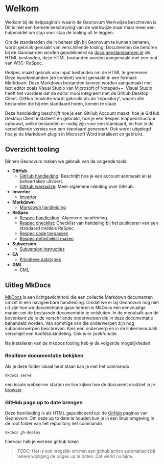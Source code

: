 # Welkom

Welkom bij de helppagina's waarin de Geonovum Werkwijze beschreven is. Dit is
niet een formele beschrijving van de werkwijze maar maar meer een hulpmiddel om
stap voor stap de tooling uit te leggen.

Om de standaarden die in beheer zijn bij Geonovum te kunnen beheren, wordt
gebruik gemaakt van verschillende tooling. Documenten die behoren bij de
standaarden worden gepubliceerd op
[docs.geostandaarden.nl](https://docs.geostandaarden.nl) als HTML bestanden,
deze HTML bestanden worden aangemaakt met een tool van W3C: ReSpec.

ReSpec maakt gebruik van input bestanden om de HTML te genereren. Deze
inputbestanden (de content) wordt gemaakt in een formaat: Markdown. Deze
Markdown bestanden kunnen worden aangemaakt met text editor zoals Visual Studio
van Microsoft of Notepad++. Visual Studio heeft het voordeel dat de editor mooi
integreert met de Github Desktop Client. GitHub tenslotte wordt gebruikt als de
'repository', waarin alle bestanden die bij een standaard horen, komen te
staan.

Deze handleiding beschrijft hoe je een GitHub Account maakt, hoe je GitHub
Desktop Client installeert en gebruikt, hoe je een Respec mappenstructuur
opbouwt, welke bestanden er nodig zijn voor een standaard, en hoe je de
verschillende versies van een standaard genereert. Ook wordt uitgelegd hoe je
de Markdown plugin in Microsoft Word installeert en gebruikt.

## Overzicht tooling

Binnen Geonovum maken we gebruik van de volgende tools:

- **GitHub**
     - [GitHub handleiding](GitHub.md): Beschrijft hoe je een account aanmaakt en
     je beheertaken uitvoert.
     - [GitHub werkwijze](GitHub-Inleiding.md): Meer algemene inleiding over GitHub.
- **Imvertor**
     - [Imvertor](Imvertor.md)
- **Markdown**
   - [Markdown handleiding](Markdown.md)
- **ReSpec**
     - [Respec handleiding](ReSpec.md): Algemene handleiding.
     - [Respec checklist](ReSpec-Checklists.md): Checklist van handeling bij het
     publiceren van een standaard middels ReSpec.
     - [Respec code toepassen](ReSpec-code-toepassen.md)
     - [Respec definitielijst maken](ReSpec-definitielijst-maken.md)
- **Subversion**
     - [Subversion instructies](SVN.md)
- **EA**
     - [Primitieve datatypes](EA-toepassing-standaarddatatypen.md)
- **GML**
     - [GML](GML.md)

## Uitleg MkDocs

[MkDocs](https://www.mkdocs.org/) is een lichtgewicht tool die een collectie
Markdown documenten omzet in een navigeerbare handleiding. Omdat we er bij
Geonovum nog niet uit zijn hoe we documentatie gaan behren is MkDocs een
eenvoudige manier om de bestaande documentatie te ontsluiten. In de menubalk
aan de bovenkant zie je de verschillende onderwerpen die in deze documentatie
behandeld worden. Van sommige van die onderwerpen zijn nog subonderwerpen
beschreven. Kies een onderwerp en in de linkermenubalk verschijnt een
hoofdstukindeling. Ook is er zoekfunctie.

Na installeren van de mkdocs tooling heb je de volgende mogelijkheden:

### Realtime documentatie bekijken

Als je deze folder lokaal hebt staan kan je met het commando

```
mkdocs serve
```

een locale webserver starten en live kijken hoe de document eruitziet in je [browser](http://127.0.0.1:8000/).

### GitHub page up to date brengen

Deze handleiding is als HTML gepubliceerd op: de
[GitHub](https://geonovum.github.io/handleiding-tooling/) paginas van Geonovum.
Om deze up to date te houden kun je in een linux omgeving in de root folder van
het repository het commando

```
mkdocs gh-deploy
```

hiervoor heb je wel een github token

>
> TODO: Het is ook mogelijk om met een github action automatisch bij iedere
> wijziging de pages up te daten. Dat werkt nu bijna.
>
